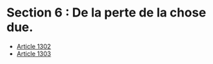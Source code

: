 # Section 6 : De la perte de la chose due.

- [Article 1302](article-1302.md)
- [Article 1303](article-1303.md)
